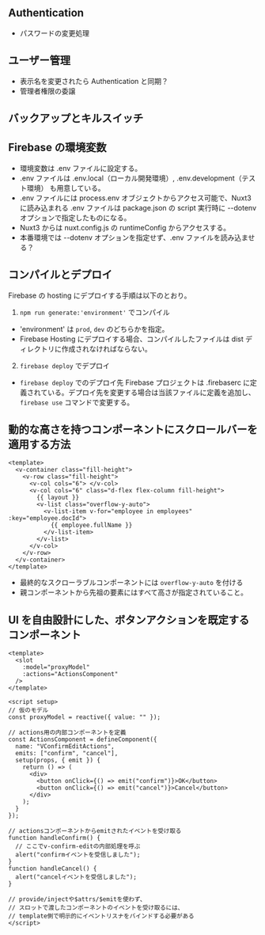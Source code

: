 ## Authentication

- パスワードの変更処理

## ユーザー管理

- 表示名を変更されたら Authentication と同期？
- 管理者権限の委譲

## バックアップとキルスイッチ

## Firebase の環境変数

- 環境変数は .env ファイルに設定する。
- .env ファイルは .env.local（ローカル開発環境）, .env.development（テスト環境） も用意している。
- .env ファイルには process.env オブジェクトからアクセス可能で、Nuxt3 に読み込まれる .env ファイルは package.json の script 実行時に --dotenv オプションで指定したものになる。
- Nuxt3 からは nuxt.config.js の runtimeConfig からアクセスする。
- 本番環境では --dotenv オプションを指定せず、.env ファイルを読み込ませる？

## コンパイルとデプロイ

Firebase の hosting にデプロイする手順は以下のとおり。

1. `npm run generate:'environment'` でコンパイル

- 'environment' は `prod`, `dev` のどちらかを指定。
- Firebase Hosting にデプロイする場合、コンパイルしたファイルは dist ディレクトリに作成されなければならない。

2. `firebase deploy` でデプロイ

- `firebase deploy` でのデプロイ先 Firebase プロジェクトは .firebaserc に定義されている。デプロイ先を変更する場合は当該ファイルに定義を追加し、 `firebase use` コマンドで変更する。

## 動的な高さを持つコンポーネントにスクロールバーを適用する方法

```
<template>
  <v-container class="fill-height">
    <v-row class="fill-height">
      <v-col cols="6"> </v-col>
      <v-col cols="6" class="d-flex flex-column fill-height">
        {{ layout }}
        <v-list class="overflow-y-auto">
          <v-list-item v-for="employee in employees" :key="employee.docId">
            {{ employee.fullName }}
          </v-list-item>
        </v-list>
      </v-col>
    </v-row>
  </v-container>
</template>
```

- 最終的なスクローラブルコンポーネントには `overflow-y-auto` を付ける
- 親コンポーネントから先祖の要素にはすべて高さが指定されていること。

## UI を自由設計にした、ボタンアクションを既定するコンポーネント

```
<template>
  <slot
    :model="proxyModel"
    :actions="ActionsComponent"
  />
</template>

<script setup>
// 仮のモデル
const proxyModel = reactive({ value: "" });

// actions用の内部コンポーネントを定義
const ActionsComponent = defineComponent({
  name: "VConfirmEditActions",
  emits: ["confirm", "cancel"],
  setup(props, { emit }) {
    return () => (
      <div>
        <button onClick={() => emit("confirm")}>OK</button>
        <button onClick={() => emit("cancel")}>Cancel</button>
      </div>
    );
  }
});

// actionsコンポーネントからemitされたイベントを受け取る
function handleConfirm() {
  // ここでv-confirm-editの内部処理を呼ぶ
  alert("confirmイベントを受信しました");
}
function handleCancel() {
  alert("cancelイベントを受信しました");
}

// provide/injectや$attrs/$emitを使わず、
// スロットで渡したコンポーネントのイベントを受け取るには、
// template側で明示的にイベントリスナをバインドする必要がある
</script>
```

